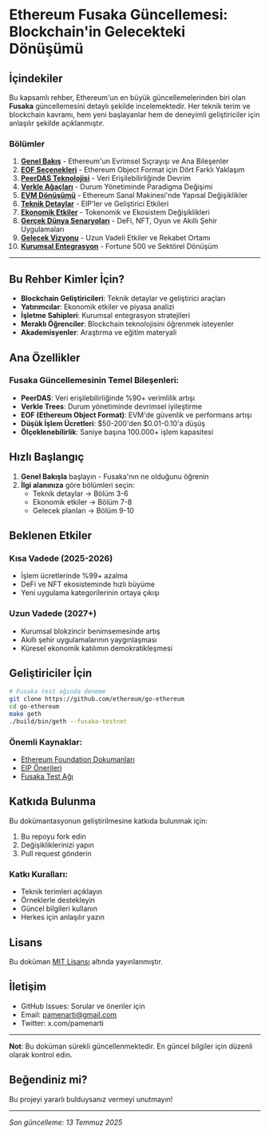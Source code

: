 # Ethereum Fusaka Güncellemesi: Blockchain'in Gelecekteki Dönüşümü

## İçindekiler

Bu kapsamlı rehber, Ethereum'un en büyük güncellemelerinden biri olan **Fusaka** güncellemesini detaylı şekilde incelemektedir. Her teknik terim ve blockchain kavramı, hem yeni başlayanlar hem de deneyimli geliştiriciler için anlaşılır şekilde açıklanmıştır.

### Bölümler

1. **[Genel Bakış](01-genel-bakis.md)** - Ethereum'un Evrimsel Sıçrayışı ve Ana Bileşenler
2. **[EOF Seçenekleri](02-eof-secenekleri.md)** - Ethereum Object Format için Dört Farklı Yaklaşım
3. **[PeerDAS Teknolojisi](03-peerdas.md)** - Veri Erişilebilirliğinde Devrim
4. **[Verkle Ağaçları](04-verkle-agaclari.md)** - Durum Yönetiminde Paradigma Değişimi
5. **[EVM Dönüşümü](05-evm-donusum.md)** - Ethereum Sanal Makinesi'nde Yapısal Değişiklikler
6. **[Teknik Detaylar](06-teknik-detaylar.md)** - EIP'ler ve Geliştirici Etkileri
7. **[Ekonomik Etkiler](07-ekonomik-etkiler.md)** - Tokenomik ve Ekosistem Değişiklikleri
8. **[Gerçek Dünya Senaryoları](08-gercek-dunya-senaryolari.md)** - DeFi, NFT, Oyun ve Akıllı Şehir Uygulamaları
9. **[Gelecek Vizyonu](09-gelecek-vizyon.md)** - Uzun Vadeli Etkiler ve Rekabet Ortamı
10. **[Kurumsal Entegrasyon](10-kurumsal-entegrasyon.md)** - Fortune 500 ve Sektörel Dönüşüm

---

## Bu Rehber Kimler İçin?

- **Blockchain Geliştiricileri**: Teknik detaylar ve geliştirici araçları
- **Yatırımcılar**: Ekonomik etkiler ve piyasa analizi
- **İşletme Sahipleri**: Kurumsal entegrasyon stratejileri
- **Meraklı Öğrenciler**: Blockchain teknolojisini öğrenmek isteyenler
- **Akademisyenler**: Araştırma ve eğitim materyali

## Ana Özellikler

### Fusaka Güncellemesinin Temel Bileşenleri:

- **PeerDAS**: Veri erişilebilirliğinde %90+ verimlilik artışı
- **Verkle Trees**: Durum yönetiminde devrimsel iyileştirme
- **EOF (Ethereum Object Format)**: EVM'de güvenlik ve performans artışı
- **Düşük İşlem Ücretleri**: $50-200'den $0.01-0.10'a düşüş
- **Ölçeklenebilirlik**: Saniye başına 100.000+ işlem kapasitesi

## Hızlı Başlangıç

1. **Genel Bakışla** başlayın - Fusaka'nın ne olduğunu öğrenin
2. **İlgi alanınıza** göre bölümleri seçin:
   - Teknik detaylar → Bölüm 3-6
   - Ekonomik etkiler → Bölüm 7-8
   - Gelecek planları → Bölüm 9-10

## Beklenen Etkiler

### Kısa Vadede (2025-2026)

- İşlem ücretlerinde %99+ azalma
- DeFi ve NFT ekosisteminde hızlı büyüme
- Yeni uygulama kategorilerinin ortaya çıkışı

### Uzun Vadede (2027+)

- Kurumsal blokzincir benimsemesinde artış
- Akıllı şehir uygulamalarının yaygınlaşması
- Küresel ekonomik katılımın demokratikleşmesi

## Geliştiriciler İçin

```bash
# Fusaka test ağında deneme
git clone https://github.com/ethereum/go-ethereum
cd go-ethereum
make geth
./build/bin/geth --fusaka-testnet
```

### Önemli Kaynaklar:

- [Ethereum Foundation Dokumanları](https://ethereum.org/developers)
- [EIP Önerileri](https://eips.ethereum.org)
- [Fusaka Test Ağı](https://fusaka-testnet.ethereum.org)

## Katkıda Bulunma

Bu dokümantasyonun geliştirilmesine katkıda bulunmak için:

1. Bu repoyu fork edin
2. Değişikliklerinizi yapın
3. Pull request gönderin

### Katkı Kuralları:

- Teknik terimleri açıklayın
- Örneklerle destekleyin
- Güncel bilgileri kullanın
- Herkes için anlaşılır yazın

## Lisans

Bu doküman [MIT Lisansı](LICENSE) altında yayınlanmıştır.

## İletişim

- GitHub Issues: Sorular ve öneriler için
- Email: pamenarti@gmail.com
- Twitter: x.com/pamenarti

---

**Not**: Bu doküman sürekli güncellenmektedir. En güncel bilgiler için düzenli olarak kontrol edin.

## Beğendiniz mi?

Bu projeyi yararlı bulduysanız  vermeyi unutmayın!

---

*Son güncelleme: 13 Temmuz 2025*
